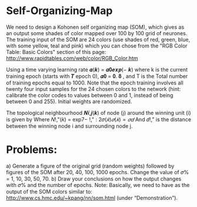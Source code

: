 # Self-Organizing-Map

We need to design a Kohonen self organizing map (SOM), which gives as an output some shades of color mapped over 100 by 100 grid of neurones. The training input of the SOM are 24 colors (use shades of red, green, blue, with some yellow, teal and pink) which you can chose from the "RGB Color Table: Basic Colors" section of this page: http://www.rapidtables.com/web/color/RGB_Color.htm

Using a time varying learning rate 𝜶(𝒌) = 𝜶𝟎𝒆𝒙𝒑(− 𝒌) where k is the current training epoch (starts with 𝑻
epoch 0), 𝜶𝟎 = 𝟎. 𝟖 , and T is the Total number of training epochs equal to 1000. Note that the epoch training involves all twenty four input samples for the 24 chosen colors to the network (hint: calibrate the color codes to values between 0 and 1, instead of being between 0 and 255). Initial weights are randomized. 

The topological neighbourhood 𝑵𝒊,𝒋(𝒌) of node (j) around the winning unit (i) is given by
Where
 𝑁!,"(𝑘) = exp7− !," : 2𝜎$(𝑘)
𝜎(𝑘) = 𝜎% exp ;− 𝑘= 𝑇
𝑑$
 And 𝑑!," is the distance between the winning node i and surrounding node j.
 
# Problems: 
a) Generate a figure of the original grid (random weights) followed by figures of the SOM after 20, 40, 100, 1000 epochs. Change the value of 𝜎% = 1, 10, 30, 50, 70.
b) Draw your conclusions on how the output changes with 𝜎% and the number of epochs.
Note: Basically, we need to have as the output of the SOM colors similar to: http://www.cs.hmc.edu/~kpang/nn/som.html (under “Demonstration”).

